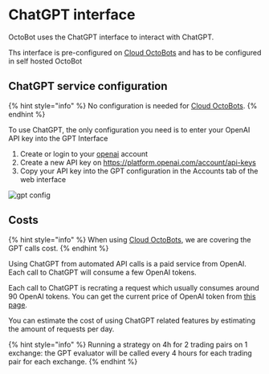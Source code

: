 ChatGPT interface
=================

OctoBot uses the ChatGPT interface to interact with ChatGPT.

Ths interface is pre-configured on [Cloud OctoBots](https://www.octobot.cloud/) and has to be configured in self hosted OctoBot

ChatGPT service configuration
-----------------------------

{% hint style="info" %}
No configuration is needed for [Cloud OctoBots](https://www.octobot.cloud/).
{% endhint %}

To use ChatGPT, the only configuration you need is to enter your OpenAI API key into the GPT Interface

1. Create or login to your [openai](https://platform.openai.com/) account
2. Create a new API key on https://platform.openai.com/account/api-keys
3. Copy your API key into the GPT configuration in the Accounts tab of the web interface

![gpt config](https://raw.githubusercontent.com/Drakkar-Software/OctoBot/assets/wiki_resources/gpt_config.png)

Costs 
-----

{% hint style="info" %}
When using [Cloud OctoBots](https://www.octobot.cloud/), we are covering the GPT calls cost.
{% endhint %}

Using ChatGPT from automated API calls is a paid service from OpenAI. Each call to ChatGPT will consume a few OpenAI tokens.

Each call to ChatGPT is recrating a request which usually consumes around 90 OpenAI tokens.
You can get the current price of OpenAI token from [this page](https://openai.com/pricing).

You can estimate the cost of using ChatGPT related features by estimating the amount of requests per day.

{% hint style="info" %}
Running a strategy on 4h for 2 trading pairs on 1 exchange: the GPT evaluator will be called every 4 hours for each trading pair for each exchange.
{% endhint %}
